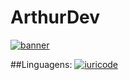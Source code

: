 # ArthurDev
[![banner](./arthurSTEINBACH.png)](https://github.com/nerumarthur/package/arthurSTEINBACH.png)












##Linguagens:
[![iuricode](https://github-readme-stats.vercel.app/api/top-langs/?username=iuricode&hide=html&layout=compact&theme=dark)](https://github.com/iuricode/)
